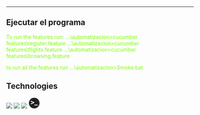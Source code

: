 

---
## Ejecutar el programa

<span style="color:chartreuse">To run the features run:</span>
<span style="color:chartreuse">...\automatizacion>cucumber features\register.feature</span>
<span style="color:chartreuse">...\automatizacion>cucumber features\flights.feature</span>
<span style="color:chartreuse">...\automatizacion>cucumber features\browsing.feature</span>

<span style="color:chartreuse">to run all the features run</span>
<span style="color:chartreuse">...\automatizacion>Smoke.bat</span>

## Technologies

<code><img height="30" src="https://img1.daumcdn.net/thumb/R800x0/?scode=mtistory2&fname=https:%2F%2Fblog.kakaocdn.net%2Fdn%2FkFjXZ%2FbtqzpG9lZde%2FkvdVKFK7R6g2IQdQkj6XYK%2Fimg.png"></code>
<code><img height="30" src="https://www.trickydefects.com/wp-content/uploads/2018/02/selenium.png"></code>
<code><img height="30" src="https://rebelcapybarastudio.com/wp-content/uploads/2022/09/Logo_web.png"></code>
<code><img height="30" src="https://raw.githubusercontent.com/github/explore/80688e429a7d4ef2fca1e82350fe8e3517d3494d/topics/terminal/terminal.png"></code>
